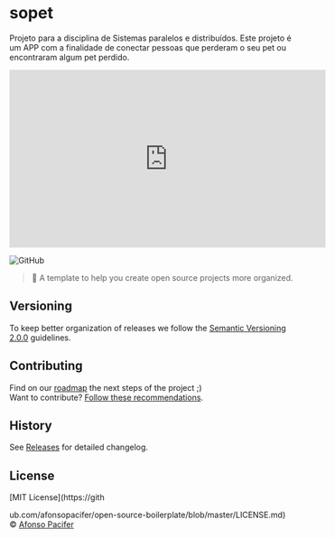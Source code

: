 # sopet
Projeto para a disciplina de Sistemas paralelos e distribuídos. Este projeto é um APP com a finalidade de conectar pessoas que perderam o seu pet ou encontraram algum pet perdido.

<iframe width="560" height="315" src="https://www.youtube.com/embed/wK9GhAmurho?si=lbiI112REyGjphpz" title="YouTube video player" frameborder="0" allow="accelerometer; autoplay; clipboard-write; encrypted-media; gyroscope; picture-in-picture; web-share" referrerpolicy="strict-origin-when-cross-origin" allowfullscreen></iframe>

![GitHub](https://img.shields.io/github/license/userddssilva/sopet)

> :rocket: A template to help you create open source projects more organized.

## Versioning

To keep better organization of releases we follow the [Semantic Versioning 2.0.0](http://semver.org/) guidelines.

## Contributing
Find on our [roadmap](https://github.com/afonsopacifer/open-source-boilerplate/issues/1) the next steps of the project ;)
<br>
Want to contribute? [Follow these recommendations](https://github.com/afonsopacifer/open-source-boilerplate/blob/master/CONTRIBUTING.md).

## History
See [Releases](https://github.com/afonsopacifer/open-source-boilerplate/releases) for detailed changelog.

## License
[MIT License](https://gith

ub.com/afonsopacifer/open-source-boilerplate/blob/master/LICENSE.md) © [Afonso Pacifer](http://afonsopacifer.com/)
